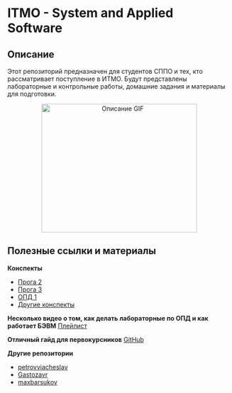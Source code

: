 # ITMO - System and Applied Software

## Описание
Этот репозиторий предназначен для студентов СППО и тех, кто рассматривает поступление в ИТМО. Будут представлены лабораторные и контрольные работы, домашние задания и материалы для подготовки.

<div align="center">
  <img src="https://media4.giphy.com/media/v1.Y2lkPTc5MGI3NjExYTA4bzQzd203eGZmN3hlMnF0N2VwdnVuaGx4NzBsMWpnbGVpMTBxZCZlcD12MV9pbnRlcm5hbF9naWZfYnlfaWQmY3Q9Zw/7NoNw4pMNTvgc/giphy.webp" alt="Описание GIF" width="350" height="290">
</div>

## Полезные ссылки и материалы

**Конспекты**
- [Прога 2](https://docs.google.com/document/d/1RI84w0-sJupsnCos-3JAIhstQaexLQ4sfyx4jcuYc2E/edit?tab=t.0)
- [Прога 3](https://docs.google.com/document/d/1qAMMtMskejLZ1ndPD8uiXeCzmqg5-pV0CnWHzIS2_Ws/edit?tab=t.0)
- [ОПД 1](https://docs.google.com/document/d/1m4FVjkkHXRYLSN-N-x2asU3x_qBIdhHFH1YiUne3pb4/edit?tab=t.0#heading=h.rntdil9fuaty)
- [Другие конспекты](https://notesitmo.github.io/cse-notes/first-course/firstcourse.html)

**Несколько видео о том, как делать лабораторные по ОПД и как работает БЭВМ** [Плейлист](https://www.youtube.com/playlist?list=PLlUf0MnyBF44vXZoalNAXTiz2ihUgSOB8)

**Отличный гайд для первокурсников** [GitHub](https://github.com/Imtjl/1st-year-guide)

**Другие репозитории**
- [petrovviacheslav](https://github.com/petrovviacheslav/myitmo/tree/main)
- [Gastozavr](https://github.com/Gastozavr/itmo/tree/main)
- [maxbarsukov](https://github.com/maxbarsukov/itmo)

